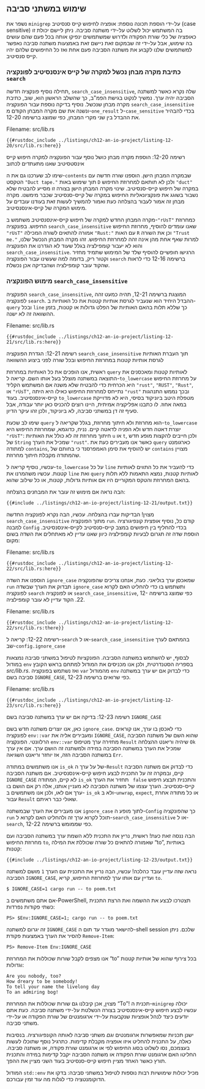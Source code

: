 ## שימוש במשתני סביבה

נשפר את `minigrep` על-ידי הוספת תכונה נוספת: אופציה לחיפוש קייס סנסיטיב (case sensitive) בה המשתמש יכול לשלוט על-ידי משתנה סביבה. ניתן ליישם יכולת זו כאופציה של כלי שורת הפקודה ולדרוש שמשתמשים ינפיקו אותה בכל פעם שהם עושים בה שימוש, אבל על-ידי זה שבמקום זאת ניישם זאת באמצעות משתנה סביבה נאפשר למשתמשים שלנו לקבוע את משתנה הסביבה פעם אחת ואז כל החיפושים שלהם יהיו קייס סנסיטיב.

### כתיבת מקרה מבחן נכשל למקרה של קייס אינסנסיטיב לפונקציה `search`

תחילה נוסיף פונקציה חדשה, `search_case_insensitive`, שלה נקרא כאשר למשתנה הסביבה יהיה ערך. נמשיך לנקוט בגישת הפמ"ב, כך שהשלב הראשון הוא, שוב, כתיבת מקרה מבחן שנכשל. נוסיף בדיקה נוספת עבור הפונקציה `search_case_insensitive` ונשנה את שם מקרה המבחן הקודם מ-`one_result` ל-`case_sensitive` בכדי להבהיר את ההבדל בין שני מקרי המבחן, כפי שמוצג ברשימה 12-20.

<span class="filename">Filename: src/lib.rs</span>

```rust,ignore,does_not_compile
{{#rustdoc_include ../listings/ch12-an-io-project/listing-12-20/src/lib.rs:here}}
```

<span class="caption">רשימה 12-20: הוספת מקרה מבחן כושל נוסף עבור הפונקציה למקרה חיפוש קייס אינסטסיטיב שאנו מתעתדים לכתוב</span>

שימו לב שערכנו גם את ה-`contents` שבמקרה המבחן הישן. הוספנו שורה חדשה עם הטקסט `"Duct tape."` תוך שימוש באות `D` ולכן לא תותאם למחרוזת החיפוש `"duct"` במקרה של חיפוש קייס-סנסיטיב. שינוי מקרה המבחן הישן בצורה זו מסייע להבטיח שלא נשבור בשוגג את פונקציונאליות החיפוש במקרה של קייס-סנסיטיב שכבר מימשנו. מקרה מבחן זה אמור לעבור בהצלחה כעת ואמור להמשיך לעשות זאת בעודנו עובדים על מימוש המקרה של קייס-אינסנסיטיב.

מקרה המבחן החדש למקרה של חיפוש קייס-_אינסנסיטיב_ משתמש ב-`"rUsT"` כמחרוזת החיפוש. בפונקציה `search_case_insensitive` שאנו עומדים להוסיף, מחרוזת החיפוש `"rUsT"` אמורה להתאים לשורה המכילה `"Rust:"` עם האות `R` וכן את השורה `"Trust me."` למרות שאף אחת מהן אינה זהה למחרוזת החיפוש. זהו מקרה המבחן הנכשל שלנו, והוא לא יעבור קומפילציה בגלל שעוד לא הגדרנו את הפונקציה `search_case_insensitive`. הרגישו חופשיים להוסיף שלד של המימוש שתמיד מחזיר וקטור ריק, בדומה למה שעשינו עבור הפונקציה `search` ברשימה 12-16 כדי לראות שהקוד עובר קומפילציה ושהבדיקה אכן נכשלת.

### מימוש הפונקציה `search_case_insensitive`

הפונקציה `search_case_insensitive`, המוצגת ברשימה 12-21, תהיה כמעט זהה לפונקציה `search`. ההבדל היחיד הוא שנעביר לגרסת אותיות קטנות את כל האותיות ב-`query` ובכל `line` כך שללא תלות בהאם האותיות של הפלט גדולות או קטנות, בזמן ההשוואה זה לא ישנה.

<span class="filename">Filename: src/lib.rs</span>

```rust,noplayground
{{#rustdoc_include ../listings/ch12-an-io-project/listing-12-21/src/lib.rs:here}}
```

<span class="caption">רשימה 12-21: הגדרת הפונקציה `search_case_insensitive` תוך העברת האותיות לגרסת אותיות קטנות במחרוזת החיפוש ובכל שורה לפני ביצוע ההשוואה</span>

ראשית, אנו הופכים את כל האותיות במחרוזת `query` לאותיות קטנות ומאכסנים את התוצאה במשתנה מוצלל בעל אותו השם. קריאה ל-`to_lowercase` על מחרוזת החיפוש היא הכרחית כדי להבטיח שלא משנה אם המשתמש הקליד `"rust"`, `"RUST"`, `"Rust"`, או `"rUsT"`, נתייחס למחרוזת החיפוש כאילו היא היתה `"rust"` ובכך נממש התנהגות קייס-אינסנסיטיב.
בעוד `to_lowercase` מטפלת היטב ביוניקוד בסיסי, היא לא מדוייקת במאה אחוז. לו כתבנו אפליקציה אמיתית, היינו רוצים להכניס כאן יותר עבודה, אבל סעיף זה דן במשתני סביבה, לא ביוניקוד, ולכן זהו עיקר הדיון.

שימו לב שכעת `query` הוא מחרוזת ולא חיתוך מחרוזת, בגלל שקריאה ל-`to_lowercase` יוצרת דאטה חדש ולא הפניה לדאטה קיים. נניח, כדוגמא, שמחרוזת החיפוש היא `"rUsT"`: חיתוך מחרוזת זה לא כולל את האותיות `u` או `t`, ולכן חייבים להקצות מופע חדש של `String` שמכיל את הערך `"rust"`. כאשר אנו מעבירים כעת את `query` כארגומנט למתודה `contains`, יש להוסיף את סימן האמפרסנד כי בחותם של `contains` מצויין שהמתודה מקבלת חיתוך מחרוזת.

עכשיו, נוסיף קריאה ל-`to_lowercase` על כל `line` כדי להעביר את כל התווים לאותיות קטנות. עכשיו משהמרנו את `line` ואת `query` לאותיות קטנות, נמצא התאמות ללא תלות בהאם המחרוזת והטקס המקוריים היו אם אותיות גדולות, קטנות, או כל שילוב שהוא.

הבה נראה אם מימוש זה עובר את המבחנים בהצלחה:

```console
{{#include ../listings/ch12-an-io-project/listing-12-21/output.txt}}
```

מצוין! הבדיקות עברו בהצלחה. עכשיו, הבה נקרא לפונקציה החדשה `search_case_insensitive` מתוך הפונקציה `run`. קודם כל, נוסיף אופצית קונפיגורציה למבנה `Config` בכדי להחליף בין חיפושים במצב קייס-סנסיטיב לקייס-אינסנסיטיב.
הוספת שדה זה תגרום לבעיות קומפילציה כיוון שאנו עדיין לא מאתחלים את השדה בשום מקום:

<span class="filename">Filename: src/lib.rs</span>

```rust,ignore,does_not_compile
{{#rustdoc_include ../listings/ch12-an-io-project/listing-12-22/src/lib.rs:here}}
```

הוספנו את השדה `ignore_case` שמאכסן ערך בוליאני. כעת, אנחנו צריכים שהפונקציה `run` תבדוק את הערך שבשדה `ignore_case` ותשתמש בו כדי להחליט האם לקרוא לפונקציה `search` או לפונקציה `search_case_insensitive`, כפי שמוצג ברשימה 12-22. הקוד עדיין לא עובר קומפילציה.

<span class="filename">Filename: src/lib.rs</span>

```rust,ignore,does_not_compile
{{#rustdoc_include ../listings/ch12-an-io-project/listing-12-22/src/lib.rs:there}}
```

<span class="caption">רשימה 12-22: קריאה ל-`search` או ל-`search_case_insensitive` בהמתאם לערך שב-`config.ignore_case`</span>

לבסוף, יש להשתמש במשתנה הסביבה. הפונקציות לטיפול במשתני סביבה נמצאות במודול `env` בספריה הסטנדרטית, ולכן אנו מכניסים את המודול למתחם בראש הקובץ _src/lib.rs_. ואז נשתמש בפונקציה `var` מהמודול `env` כדי לבדוק אם יש ערך במשתנה סביבה בשם `IGNORE_CASE`, כפי שרואים ברשימה 12-23.

<span class="filename">Filename: src/lib.rs</span>

```rust,noplayground
{{#rustdoc_include ../listings/ch12-an-io-project/listing-12-23/src/lib.rs:here}}
```

<span class="caption">רשימה 12-23: בדיקה אם יש ערך במשתנה סביבה בשם `IGNORE_CASE`</span>

כאן, אנו יוצרים משתנה חדש בשם `ignore_case`. כדי לאכסן בו ערך, אנו קוראים לפונקציה `env::var` ומעבירים אליה את `IGNORE_CASE`, שהוא השם של משתנה הסביבה הרלוונטי. הפונקציה `env::var` מחזירה ערך מטיפוס `Result` שיהיה וריאנט ההצלחה `Ok` שמכיל את הערך במשתנה הסביבה במידה ולמשתנה זה הושם ערך. אם אין ערך במשתנה הסביבה הזה, אז יוחזר וריאנט השגיאה `Err`.

אנו משתמשים במתודה `is_ok` של על ערך ה-`Result` כדי לבדוק אם משתנה הסביבה קיים, ובמקרה זה על התכנית לבצע חיפוש קייס-אינסנסיטיב.
אם משתנה הסביבה `IGNORE_CASE` לא קיים, המתודה `is_ok` תחזיר את הערך ` false` והתכנית תבצע חיפוש קייס-סנסיטיב. הערך עצמו של משתנה הסביבה לא מעניין אותנו, אלה רק אם הושם בו ערך אם לאו, ולכן אנו משתמשים ב- `is_ok` ולא ב-`unwrap`, `expect`, או כל מתודה אחרת עבור `Result` שאולי כבר ראיתם.

אנו מעבירים את הערך שבמשתנה `ignore_case` לתוך מופע ה-`Config` כך שהפונקציה `run` תוכל לקרוא ערך זה ולהחליט האם לקרוא ל-`search_case_insensitive` או ל-`search`, כפי שממומש ברשימה 12-22.

הבה ננסה זאת כעת! ראשית, נריץ את התכנית ללא השמת ערך במשתנה הסביבה ועם מחרוזת החיפוש `to`, שאמורה להתאים כל שורה שכוללת את המילה “to”, באותיות קטנות:

```console
{{#include ../listings/ch12-an-io-project/listing-12-23/output.txt}}
```

נראה שזה עדיין עובד כהלכה! עכשיו, הבה נריץ את התכנית עם הערך `1` מושם למשתנה הסביבה `IGNORE_CASE`, ועדיין עם אותו ערך למחרוזת החיפוש, קריא `to`.

```console
$ IGNORE_CASE=1 cargo run -- to poem.txt
```

אם אתם משתמשים ב-PowerShell, תצטרכו לבצע את ההשמה ואת הרצת התכנית כשתי פקודות נפרדות:

```console
PS> $Env:IGNORE_CASE=1; cargo run -- to poem.txt
```

זה יגרום למשתנה `IGNORE_CASE` להישאר מוגדר עד תום ה-shell session שלכם. ניתן להסיר את הערך באמצעות פקודת `Remove-Item`:

```console
PS> Remove-Item Env:IGNORE_CASE
```

אנו מצפים לקבל שורות שכוללות את המחרוזת “to” בכל צירוף שהוא של אותיות קטנות וגדולות:

<!-- manual-regeneration
cd listings/ch12-an-io-project/listing-12-23
IGNORE_CASE=1 cargo run -- to poem.txt
can't extract because of the environment variable
-->

```console
Are you nobody, too?
How dreary to be somebody!
To tell your name the livelong day
To an admiring bog!
```

מצוין, אכן קיבלנו גם שורות שכוללות את המחרוזת “To”! תכנית ה-`minigrep` יכולה עכשיו לבצע חיפוש קייס-אינסנסיטיב בצורה הנשלטת על-ידי משתנה סביבה. כעת אתם יודעים כיצד לנהל אופציות שנקבעות על-ידי ארגומנטים של שורת הפקודה או על-ידי משתני סביבה.

ישנן תכניות שמאפשרות ארגומנטים _וגם_ משתני סביבה לאותה הקונפיגורציה. בנסיבות כאלה, על התכנית להחליט איזו אופציה מקבלת קדימות. כתרגיל נוסף שתוכלו לעשות בעצמכם, נסו לשלוט בסוג החיפוש לפי או ארגומנט שורת פקודה, או משתנה סביבה. החליטו האם ארגומנט שורת הפקודה או משתנה הסביבה יקבל קדימות במידה והתכנית תורץ כאשר האחד מציין חיפוש קייס-סנסיטיב בעוד השני מציין את ההפך.

המודול `std::env` מכיל יכולות שימושיות רבות נוספות לטיפול במשתני סביבה: בדקו את הדוקומנטציה כדי לגלות מה עוד זמין עבורכם.
